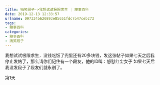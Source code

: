 ```yaml
---
title: 搞笑段子->我想试试极限求生 | 糗事百科
date: 2019-12-13 12:33:57
urlname: 097334b620893e85651fdc7b47ceb273
tags: 
- 糗事百科
categories:
- 糗事百科
- 搞笑段子
---
```

我想试试极限求生，没钱吃饭了兜里还有20多块钱，发这张帖子如果七天之后我停止发帖了，那么请你们记住有一个段友，他的ID叫：怒怼红尘女子 如果七天后我没发段子了段友们就永别了。

第1天



